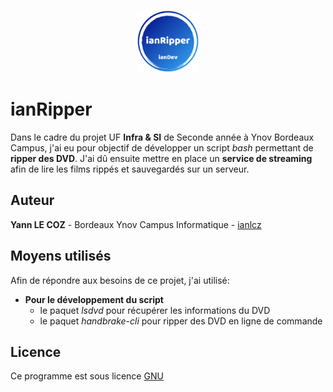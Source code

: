 <p align="center">
  <img src="./favicon.png" title="Icône de ianRipper" width="100px">
</p>

# ianRipper

Dans le cadre du projet UF **Infra & SI** de Seconde année à Ynov Bordeaux Campus, j'ai eu pour objectif de développer un script *bash* permettant de **ripper des DVD**. J'ai dû ensuite mettre en place un **service de streaming** afin de lire les films rippés et sauvegardés sur un serveur.

## Auteur

**Yann LE COZ** - Bordeaux Ynov Campus Informatique - [ianlcz](https://github.com/ianlcz)

## Moyens utilisés

Afin de répondre aux besoins de ce projet, j'ai utilisé:
*   **Pour le développement du script**
    *   le paquet *lsdvd* pour récupérer les informations du DVD
    *   le paquet *handbrake-cli* pour ripper des DVD en ligne de commande

## Licence

Ce programme est  sous licence [GNU](./LICENSE)